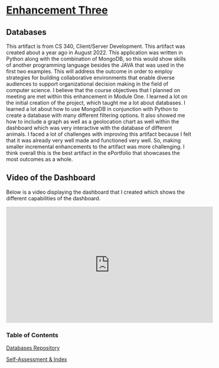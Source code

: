 # <u>Enhancement Three</u>

## Databases
This artifact is from CS 340, Client/Server Development. This artifact was created about a year ago in August 2022. This application was written in Python along with the combination of MongoDB, so this would show skills of another programming language besides the JAVA that was used in the first two examples. This will address the outcome in order to employ strategies for building collaborative environments that enable diverse audiences to support organizational decision making in the field of computer science. 
	I believe that the course objectives that I planned on meeting are met within this enhancement in Module One. I learned a lot on the initial creation of the project, which taught me a lot about databases. I learned a lot about how to use MongoDB in conjunction with Python to create a database with many different filtering options. It also showed me how to include a graph as well as a geolocation chart as well within the dashboard which was very interactive with the database of different animals. I faced a lot of challenges with improving this artifact because I felt that it was already very well made and functioned very well. So, making smaller incremental enhancements to the artifact was more challenging. I think overall this is the best artifact in the ePortfolio that showcases the most outcomes as a whole. 

## Video of the Dashboard
Below is a video displaying the dashboard that I created which shows the different capabilities of the dashboard.

<iframe width="560" height="315" src="https://www.youtube.com/embed/7GTYsMyo2KQ" title="YouTube video player" frameborder="0" allow="accelerometer; autoplay; clipboard-write; encrypted-media; gyroscope; picture-in-picture; web-share" allowfullscreen></iframe>

### Table of Contents

[Databases Repository](https://github.com/Tydyp/Databases)

[Self-Assessment & Index](https://tydyp.github.io/index.html)
